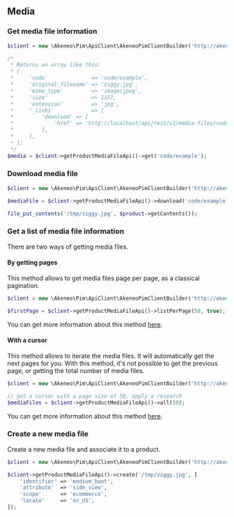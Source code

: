 ## Media

### Get media file information

```php
$client = new \Akeneo\Pim\ApiClient\AkeneoPimClientBuilder('http://akeneo.com/')->buildAuthenticatedByPassword('client_id', 'secret', 'admin', 'admin');

/*
 * Returns an array like this:
 * [
 *     'code'              => 'code/example',
 *     'original_filename' => 'ziggy.jpg',
 *     'mime_type'         => 'image/jpeg',
 *     'size'              => 1337,
 *     'extension'         => 'jpg',
 *     '_links'            => [
 *         'download' => [
 *             'href' => 'http://localhost/api/rest/v1/media-files/code/example/download',
 *         ],
 *     ],
 * ];
 */
$media = $client->getProductMediaFileApi()->get('code/example');
```

### Download media file 

```php
$client = new \Akeneo\Pim\ApiClient\AkeneoPimClientBuilder('http://akeneo.com/')->buildAuthenticatedByPassword('client_id', 'secret', 'admin', 'admin');

$mediaFile = $client->getProductMediaFileApi()->download('code/example');

file_put_contents('/tmp/ziggy.jpg', $product->getContents());
```

### Get a list of media file information 

There are two ways of getting media files.

#### By getting pages

This method allows to get media files page per page, as a classical pagination.

```php
$client = new \Akeneo\Pim\ApiClient\AkeneoPimClientBuilder('http://akeneo.com/')->buildAuthenticatedByPassword('client_id', 'secret', 'admin', 'admin');

$firstPage = $client->getProductMediaFileApi()->listPerPage(50, true);
```

You can get more information about this method [here](/php-client/list-resources.html#by-getting-pages).

#### With a cursor

This method allows to iterate the media files. It will automatically get the next pages for you.
With this method, it's not possible to get the previous page, or getting the total number of media files.

```php
$client = new \Akeneo\Pim\ApiClient\AkeneoPimClientBuilder('http://akeneo.com/')->buildAuthenticatedByPassword('client_id', 'secret', 'admin', 'admin');

// get a cursor with a page size of 50, apply a research
$mediaFiles = $client->getProductMediaFileApi()->all(50);
```

You can get more information about this method [here](/php-client/list-resources.html#with-a-cursor).

### Create a new media file 

Create a new media file and associate it to a product.

```php
$client = new \Akeneo\Pim\ApiClient\AkeneoPimClientBuilder('http://akeneo.com/')->buildAuthenticatedByPassword('client_id', 'secret', 'admin', 'admin');

$client->getProductMediaFileApi()->create('/tmp/ziggy.jpg', [
    'identifier' => 'medium_boot',
    'attribute'  => 'side_view',
    'scope'      => 'ecommerce',
    'locale'     => 'en_US',
]);
```

